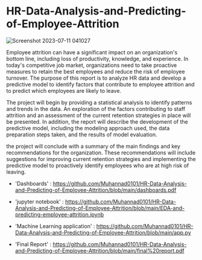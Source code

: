 # HR-Data-Analysis-and-Predicting-of-Employee-Attrition

![Screenshot 2023-07-11 041027](https://github.com/Muhannad0101/HR-Data-Analysis-and-Predicting-of-Employee-Attrition/assets/102443619/28f6d787-489c-47c8-b48f-6f331c28d937)


Employee attrition can have a significant impact on an organization's bottom line, including loss of productivity, knowledge, and experience. In today's competitive job market, organizations need to take proactive measures to retain the best employees and reduce the risk of employee turnover. The purpose of this report is to analyze HR data and develop a predictive model to identify factors that contribute to employee attrition and to predict which employees are likely to leave.

The project will begin by providing a statistical analysis to identify patterns and trends in the data. An exploration of the factors contributing to staff attrition and an assessment of the current retention strategies in place will be presented. In addition, the report will describe the development of the predictive model, including the modeling approach used, the data preparation steps taken, and the results of model evaluation.

the project will conclude with a summary of the main findings and key recommendations for the organization. These recommendations will include suggestions for improving current retention strategies and implementing the predictive model to proactively identify employees who are at high risk of leaving.

- 'Dashboards' : https://github.com/Muhannad0101/HR-Data-Analysis-and-Predicting-of-Employee-Attrition/blob/main/dashboards.pdf

- 'jupyter notebook' : https://github.com/Muhannad0101/HR-Data-Analysis-and-Predicting-of-Employee-Attrition/blob/main/EDA-and-predicting-employee-attrition.ipynb

- 'Machine Learning application' : https://github.com/Muhannad0101/HR-Data-Analysis-and-Predicting-of-Employee-Attrition/blob/main/app.py

- 'Final Report' : https://github.com/Muhannad0101/HR-Data-Analysis-and-Predicting-of-Employee-Attrition/blob/main/final%20report.pdf
